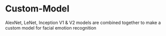# Custom-Model
AlexNet, LeNet, Inception V1 &amp; V2 models are combined together to make a custom model for facial emotion recognition
